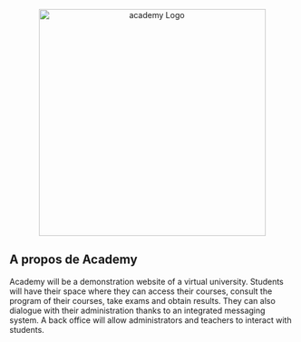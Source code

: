 <p align="center"><a href="#" target="_blank"><img src="https://drive.google.com/file/d/145mm8LqLJ3xgOdFEEZ-1VzCCDMPHR6qI/view" width="400" alt="academy Logo"></a></p>




## A propos de Academy

Academy will be a demonstration website of a virtual university. Students will have their space where they can access their courses, consult the program of their courses, take exams and obtain results. They can also dialogue with their administration thanks to an integrated messaging system. A back office will allow administrators and teachers to interact with students.
